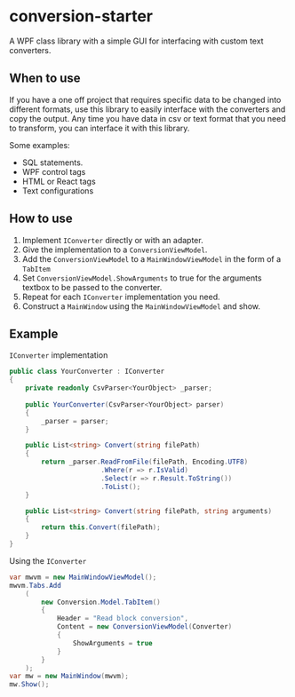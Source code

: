 # conversion-starter
A WPF class library with a simple GUI for interfacing with custom text converters.

## When to use

If you have a one off project that requires specific data to be changed into different formats,
use this library to easily interface with the converters and copy the output.
Any time you have data in csv or text format that you need to transform,
you can interface it with this library. 

Some examples:
- SQL statements.
- WPF control tags
- HTML or React tags
- Text configurations


## How to use

1. Implement `IConverter` directly or with an adapter.
2. Give the implementation to a `ConversionViewModel`.
3. Add the `ConversionViewModel` to a `MainWindowViewModel` in the form of a `TabItem`
4. Set `ConversionViewModel.ShowArguments` to true for the arguments textbox to be passed to the converter.
5. Repeat for each `IConverter` implementation you need.
6. Construct a `MainWindow` using the `MainWindowViewModel` and show. 

## Example


`IConverter` implementation
```C#
public class YourConverter : IConverter
{
    private readonly CsvParser<YourObject> _parser;
    
    public YourConverter(CsvParser<YourObject> parser)
    {
        _parser = parser;
    }

    public List<string> Convert(string filePath)
    {
        return _parser.ReadFromFile(filePath, Encoding.UTF8)
                       .Where(r => r.IsValid)
                       .Select(r => r.Result.ToString())
                       .ToList();
    }

    public List<string> Convert(string filePath, string arguments)
    {
        return this.Convert(filePath);
    }
}
```

Using the `IConverter`
```C#
var mwvm = new MainWindowViewModel();
mwvm.Tabs.Add
    (
        new Conversion.Model.TabItem()
        {
            Header = "Read block conversion",
            Content = new ConversionViewModel(Converter)
            {
                ShowArguments = true
            }
        }
    );
var mw = new MainWindow(mwvm);
mw.Show();
```

